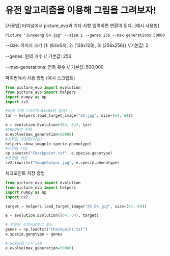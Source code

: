 # 유전 알고리즘을 이용해 그림을 그려보자!

[사용법]
터미널에서 picture_evo과 기타 사항 입력하면 변환이 된다.
[예시 사용법]

	Picture "Junyeong 64.jpg" --size 1 --genes 256 --max-generations 50000

--size: 이미지 크기 {1: (64x64), 2: (128x128), 3: (256x256)} //기본값: 2

--genes: 원의 개수 // 기본값: 256

--max-generations: 진화 횟수 // 기본값: 500,000

파이썬에서 사용 방법
(예시 스크립트)
```python
from picture_evo import evolution
from picture_evo import helpers
import numpy as np
import cv2

#타겟 로딩 (사이즈:64x64라 입력)
tar = helpers.load_target_image("XX.jpg", size=(64, 64))

e = evolution.Evolution((64, 64), tar)
#50000번 진화
e.evolve(max_generation=50000)
#진화된 표현형(사진)
helpers.show_image(e.specie.phenotype)
#유전형 저장
np.savetxt("Checkpoint.txt", e.specie.genotype)
#표현형 저장
cv2.imwrite("ImageOutput.jpg", e.specie.phenotype)
```

체크포인트 저장 방법 

```python
from picture_evo import evolution
from picture_evo import helpers
import numpy as np
import cv2

target = helpers.load_target_image("XX 64.jpg", size=(64, 64))

e = evolution.Evolution((64, 64), target)

# 저장된 지점으로부터 로드
genes = np.loadtxt("Checkpoint.txt")
e.specie.genotype = genes

# 50k만큼 다시 진화
e.evolve(max_generation=50000)
```
